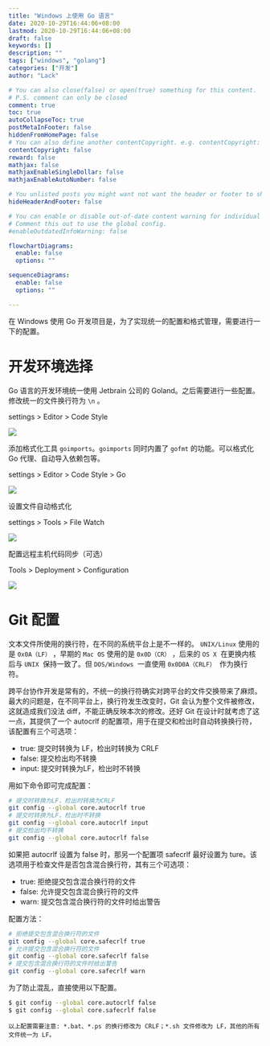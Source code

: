 ```yaml
---
title: "Windows 上使用 Go 语言"
date: 2020-10-29T16:44:06+08:00
lastmod: 2020-10-29T16:44:06+08:00
draft: false
keywords: []
description: ""
tags: ["windows", "golang"]
categories: ["开发"]
author: "Lack"

# You can also close(false) or open(true) something for this content.
# P.S. comment can only be closed
comment: true
toc: true
autoCollapseToc: true
postMetaInFooter: false
hiddenFromHomePage: false
# You can also define another contentCopyright. e.g. contentCopyright: "This is another copyright."
contentCopyright: false
reward: false
mathjax: false
mathjaxEnableSingleDollar: false
mathjaxEnableAutoNumber: false

# You unlisted posts you might want not want the header or footer to show
hideHeaderAndFooter: false

# You can enable or disable out-of-date content warning for individual post.
# Comment this out to use the global config.
#enableOutdatedInfoWarning: false

flowchartDiagrams:
  enable: false
  options: ""

sequenceDiagrams: 
  enable: false
  options: ""

---
```


在 Windows 使用 Go 开发项目是，为了实现统一的配置和格式管理，需要进行一下的配置。
# 开发环境选择
Go 语言的开发环境统一使用 Jetbrain 公司的 Goland。之后需要进行一些配置。
修改统一的文件换行符为 `\n` 。

settings > Editor > Code Style

![](https://raw.githubusercontent.com/xingyys/myblog/main/posts/images/20201030110653.png)

添加格式化工具 `goimports`。`goimports` 同时内置了 `gofmt` 的功能。可以格式化 Go 代理、自动导入依赖包等。

settings > Editor > Code Style > Go

![](https://raw.githubusercontent.com/xingyys/myblog/main/posts/images/20201030110801.png)

设置文件自动格式化

settings > Tools > File Watch

![](https://raw.githubusercontent.com/xingyys/myblog/main/posts/images/20201030110855.png)

配置远程主机代码同步（可选）

Tools > Deployment > Configuration

![](https://raw.githubusercontent.com/xingyys/myblog/main/posts/images/20201030110938.png)
# Git 配置
文本文件所使用的换行符，在不同的系统平台上是不一样的。 `UNIX/Linux` 使用的是 `0x0A（LF）` ，早期的 `Mac OS` 使用的是 `0x0D（CR）` ，后来的 `OS X`  在更换内核后与 `UNIX`  保持一致了。但 `DOS/Windows`  一直使用 `0x0D0A（CRLF）`  作为换行符。


跨平台协作开发是常有的，不统一的换行符确实对跨平台的文件交换带来了麻烦。最大的问题是，在不同平台上，换行符发生改变时，Git 会认为整个文件被修改，这就造成我们没法 diff，不能正确反映本次的修改。还好 Git 在设计时就考虑了这一点，其提供了一个 autocrlf 的配置项，用于在提交和检出时自动转换换行符，该配置有三个可选项：

- true: 提交时转换为 LF，检出时转换为 CRLF
- false: 提交检出均不转换
- input: 提交时转换为LF，检出时不转换



用如下命令即可完成配置：
```bash
# 提交时转换为LF，检出时转换为CRLF
git config --global core.autocrlf true
# 提交时转换为LF，检出时不转换
git config --global core.autocrlf input
# 提交检出均不转换
git config --global core.autocrlf false
```
如果把 autocrlf 设置为 false 时，那另一个配置项 safecrlf 最好设置为 ture。该选项用于检查文件是否包含混合换行符，其有三个可选项：

- true: 拒绝提交包含混合换行符的文件
- false: 允许提交包含混合换行符的文件
- warn: 提交包含混合换行符的文件时给出警告



配置方法：
```bash
# 拒绝提交包含混合换行符的文件
git config --global core.safecrlf true
# 允许提交包含混合换行符的文件
git config --global core.safecrlf false
# 提交包含混合换行符的文件时给出警告
git config --global core.safecrlf warn
```
为了防止混乱，直接使用以下配置。
```bash
$ git config --global core.autocrlf false
$ git config --global core.safecrlf false
```
`以上配置需要注意: *.bat、*.ps 的换行修改为 CRLF；*.sh 文件修改为 LF，其他的所有文件统一为 LF。` 


